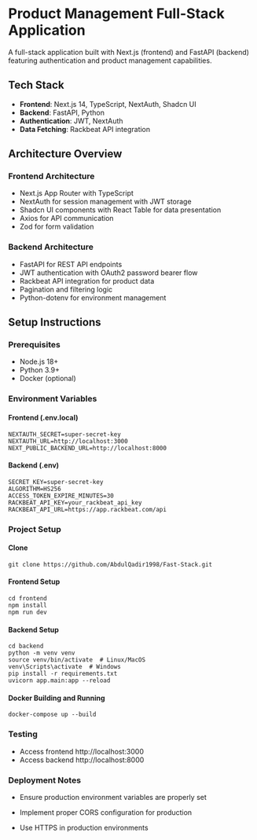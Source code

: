 # Product Management Full-Stack Application

A full-stack application built with Next.js (frontend) and FastAPI (backend) featuring authentication and product management capabilities.

## Tech Stack
- **Frontend**: Next.js 14, TypeScript, NextAuth, Shadcn UI
- **Backend**: FastAPI, Python
- **Authentication**: JWT, NextAuth
- **Data Fetching**: Rackbeat API integration

## Architecture Overview

### Frontend Architecture
- Next.js App Router with TypeScript
- NextAuth for session management with JWT storage
- Shadcn UI components with React Table for data presentation
- Axios for API communication
- Zod for form validation

### Backend Architecture
- FastAPI for REST API endpoints
- JWT authentication with OAuth2 password bearer flow
- Rackbeat API integration for product data
- Pagination and filtering logic
- Python-dotenv for environment management

## Setup Instructions

### Prerequisites
- Node.js 18+
- Python 3.9+
- Docker (optional)

### Environment Variables

#### Frontend (.env.local)
```env
NEXTAUTH_SECRET=super-secret-key
NEXTAUTH_URL=http://localhost:3000
NEXT_PUBLIC_BACKEND_URL=http://localhost:8000
```

#### Backend (.env)
```env
SECRET_KEY=super-secret-key
ALGORITHM=HS256
ACCESS_TOKEN_EXPIRE_MINUTES=30
RACKBEAT_API_KEY=your_rackbeat_api_key
RACKBEAT_API_URL=https://app.rackbeat.com/api
```

### Project Setup

#### Clone
```
git clone https://github.com/AbdulQadir1998/Fast-Stack.git
```

#### Frontend Setup
```
cd frontend
npm install
npm run dev
```

#### Backend Setup
```
cd backend
python -m venv venv
source venv/bin/activate  # Linux/MacOS
venv\Scripts\activate  # Windows
pip install -r requirements.txt
uvicorn app.main:app --reload
```

#### Docker Building and Running
```
docker-compose up --build
```

### Testing

- Access frontend http://localhost:3000
- Access backend http://localhost:8000

### Deployment Notes

- Ensure production environment variables are properly set

- Implement proper CORS configuration for production

- Use HTTPS in production environments
